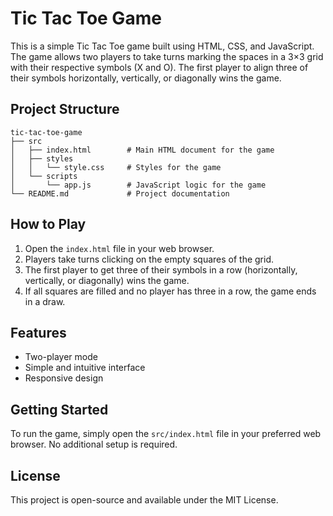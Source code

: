 # Tic Tac Toe Game

This is a simple Tic Tac Toe game built using HTML, CSS, and JavaScript. The game allows two players to take turns marking the spaces in a 3×3 grid with their respective symbols (X and O). The first player to align three of their symbols horizontally, vertically, or diagonally wins the game.

## Project Structure

```
tic-tac-toe-game
├── src
│   ├── index.html        # Main HTML document for the game
│   ├── styles
│   │   └── style.css     # Styles for the game
│   └── scripts
│       └── app.js        # JavaScript logic for the game
└── README.md             # Project documentation
```

## How to Play

1. Open the `index.html` file in your web browser.
2. Players take turns clicking on the empty squares of the grid.
3. The first player to get three of their symbols in a row (horizontally, vertically, or diagonally) wins the game.
4. If all squares are filled and no player has three in a row, the game ends in a draw.

## Features

- Two-player mode
- Simple and intuitive interface
- Responsive design

## Getting Started

To run the game, simply open the `src/index.html` file in your preferred web browser. No additional setup is required.

## License

This project is open-source and available under the MIT License.
